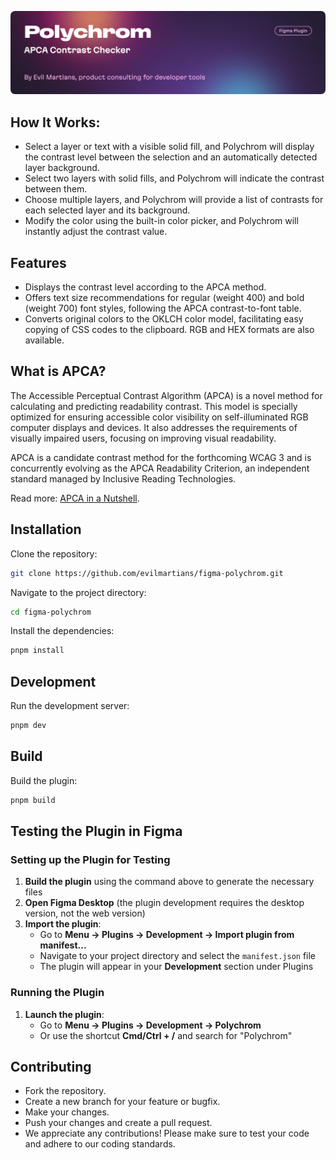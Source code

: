 <a href="https://evilmartians.com/devtools?utm_source=figma-plugin-polychrom&utm_campaign=devtools-button&utm_medium=github"><img width="830" alt="Polychrom—APCA Contrast Checker" src="./images/github-header-polychrom.png" /></a>

## How It Works:

- Select a layer or text with a visible solid fill, and Polychrom will display the contrast level between the selection and an automatically detected layer background.
- Select two layers with solid fills, and Polychrom will indicate the contrast between them.
- Choose multiple layers, and Polychrom will provide a list of contrasts for each selected layer and its background.
- Modify the color using the built-in color picker, and Polychrom will instantly adjust the contrast value.

## Features

- Displays the contrast level according to the APCA method.
- Offers text size recommendations for regular (weight 400) and bold (weight 700) font styles, following the APCA contrast-to-font table.
- Converts original colors to the OKLCH color model, facilitating easy copying of CSS codes to the clipboard. RGB and HEX formats are also available.

## What is APCA?

The Accessible Perceptual Contrast Algorithm (APCA) is a novel method for calculating and predicting readability contrast. This model is specially optimized for ensuring accessible color visibility on self-illuminated RGB computer displays and devices. It also addresses the requirements of visually impaired users, focusing on improving visual readability.

APCA is a candidate contrast method for the forthcoming WCAG 3 and is concurrently evolving as the APCA Readability Criterion, an independent standard managed by Inclusive Reading Technologies.

Read more: [APCA in a Nutshell](https://git.apcacontrast.com/documentation/APCA_in_a_Nutshell).

## Installation

Clone the repository:

```bash
git clone https://github.com/evilmartians/figma-polychrom.git
```

Navigate to the project directory:

```bash
cd figma-polychrom
```

Install the dependencies:

```bash
pnpm install
```

## Development

Run the development server:

```bash
pnpm dev
```

## Build

Build the plugin:

```bash
pnpm build
```

## Testing the Plugin in Figma

### Setting up the Plugin for Testing

1. **Build the plugin** using the command above to generate the necessary files
2. **Open Figma Desktop** (the plugin development requires the desktop version, not the web version)
3. **Import the plugin**:
   - Go to **Menu → Plugins → Development → Import plugin from manifest...**
   - Navigate to your project directory and select the `manifest.json` file
   - The plugin will appear in your **Development** section under Plugins

### Running the Plugin

1. **Launch the plugin**:
   - Go to **Menu → Plugins → Development → Polychrom**
   - Or use the shortcut **Cmd/Ctrl + /** and search for "Polychrom"

## Contributing

- Fork the repository.
- Create a new branch for your feature or bugfix.
- Make your changes.
- Push your changes and create a pull request.
- We appreciate any contributions! Please make sure to test your code and adhere to our coding standards.
